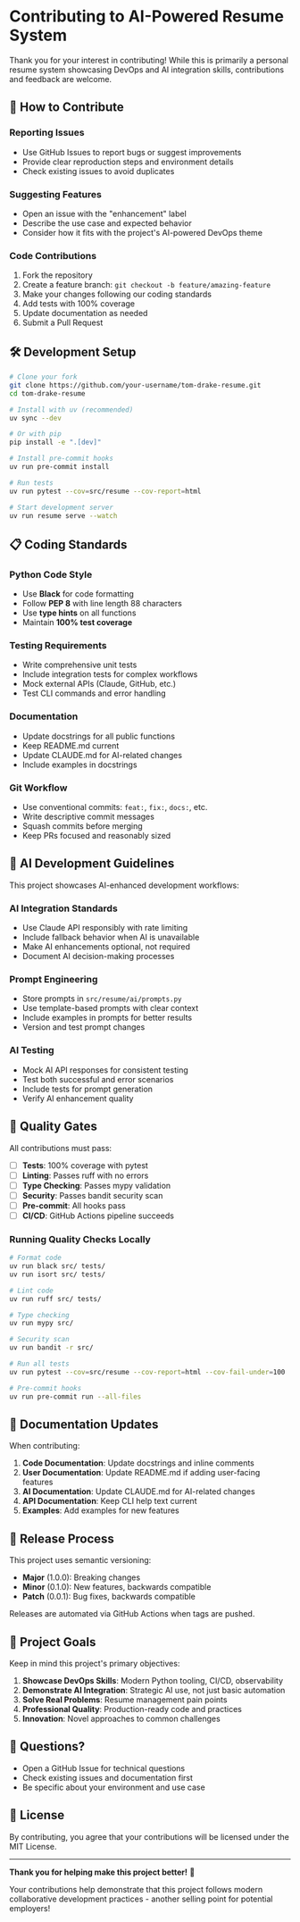 # Contributing to AI-Powered Resume System

Thank you for your interest in contributing! While this is primarily a personal resume system showcasing DevOps and AI integration skills, contributions and feedback are welcome.

## 🤝 How to Contribute

### Reporting Issues
- Use GitHub Issues to report bugs or suggest improvements
- Provide clear reproduction steps and environment details
- Check existing issues to avoid duplicates

### Suggesting Features
- Open an issue with the "enhancement" label
- Describe the use case and expected behavior
- Consider how it fits with the project's AI-powered DevOps theme

### Code Contributions
1. Fork the repository
2. Create a feature branch: `git checkout -b feature/amazing-feature`
3. Make your changes following our coding standards
4. Add tests with 100% coverage
5. Update documentation as needed
6. Submit a Pull Request

## 🛠️ Development Setup

```bash
# Clone your fork
git clone https://github.com/your-username/tom-drake-resume.git
cd tom-drake-resume

# Install with uv (recommended)
uv sync --dev

# Or with pip
pip install -e ".[dev]"

# Install pre-commit hooks
uv run pre-commit install

# Run tests
uv run pytest --cov=src/resume --cov-report=html

# Start development server
uv run resume serve --watch
```

## 📋 Coding Standards

### Python Code Style
- Use **Black** for code formatting
- Follow **PEP 8** with line length 88 characters
- Use **type hints** on all functions
- Maintain **100% test coverage**

### Testing Requirements
- Write comprehensive unit tests
- Include integration tests for complex workflows
- Mock external APIs (Claude, GitHub, etc.)
- Test CLI commands and error handling

### Documentation
- Update docstrings for all public functions
- Keep README.md current
- Update CLAUDE.md for AI-related changes
- Include examples in docstrings

### Git Workflow
- Use conventional commits: `feat:`, `fix:`, `docs:`, etc.
- Write descriptive commit messages
- Squash commits before merging
- Keep PRs focused and reasonably sized

## 🤖 AI Development Guidelines

This project showcases AI-enhanced development workflows:

### AI Integration Standards
- Use Claude API responsibly with rate limiting
- Include fallback behavior when AI is unavailable
- Make AI enhancements optional, not required
- Document AI decision-making processes

### Prompt Engineering
- Store prompts in `src/resume/ai/prompts.py`
- Use template-based prompts with clear context
- Include examples in prompts for better results
- Version and test prompt changes

### AI Testing
- Mock AI API responses for consistent testing
- Test both successful and error scenarios
- Include tests for prompt generation
- Verify AI enhancement quality

## 🔧 Quality Gates

All contributions must pass:

- [ ] **Tests**: 100% coverage with pytest
- [ ] **Linting**: Passes ruff with no errors
- [ ] **Type Checking**: Passes mypy validation
- [ ] **Security**: Passes bandit security scan
- [ ] **Pre-commit**: All hooks pass
- [ ] **CI/CD**: GitHub Actions pipeline succeeds

### Running Quality Checks Locally

```bash
# Format code
uv run black src/ tests/
uv run isort src/ tests/

# Lint code
uv run ruff src/ tests/

# Type checking
uv run mypy src/

# Security scan
uv run bandit -r src/

# Run all tests
uv run pytest --cov=src/resume --cov-report=html --cov-fail-under=100

# Pre-commit hooks
uv run pre-commit run --all-files
```

## 📖 Documentation Updates

When contributing:

1. **Code Documentation**: Update docstrings and inline comments
2. **User Documentation**: Update README.md if adding user-facing features
3. **AI Documentation**: Update CLAUDE.md for AI-related changes
4. **API Documentation**: Keep CLI help text current
5. **Examples**: Add examples for new features

## 🚀 Release Process

This project uses semantic versioning:

- **Major** (1.0.0): Breaking changes
- **Minor** (0.1.0): New features, backwards compatible
- **Patch** (0.0.1): Bug fixes, backwards compatible

Releases are automated via GitHub Actions when tags are pushed.

## 🎯 Project Goals

Keep in mind this project's primary objectives:

1. **Showcase DevOps Skills**: Modern Python tooling, CI/CD, observability
2. **Demonstrate AI Integration**: Strategic AI use, not just basic automation
3. **Solve Real Problems**: Resume management pain points
4. **Professional Quality**: Production-ready code and practices
5. **Innovation**: Novel approaches to common challenges

## 🤔 Questions?

- Open a GitHub Issue for technical questions
- Check existing issues and documentation first
- Be specific about your environment and use case

## 📄 License

By contributing, you agree that your contributions will be licensed under the MIT License.

---

**Thank you for helping make this project better!** 🙌

Your contributions help demonstrate that this project follows modern collaborative development practices - another selling point for potential employers!
